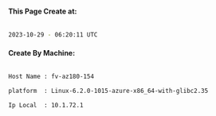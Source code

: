 
   
#### This Page Create at:

```bash

2023-10-29 - 06:20:11 UTC

```

#### Create By Machine:

```bash

Host Name : fv-az180-154

platform  : Linux-6.2.0-1015-azure-x86_64-with-glibc2.35

Ip Local  : 10.1.72.1

```


